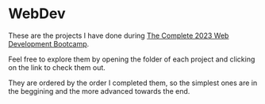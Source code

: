 # WebDev
These are the projects I have done during [The Complete 2023 Web Development Bootcamp](https://www.udemy.com/course/the-complete-web-development-bootcamp/).

Feel free to explore them by opening the folder of each project and clicking on the link to check them out. 

They are ordered by the order I completed them, so the simplest ones are in the beggining and the more advanced towards the end.
